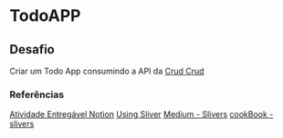 # TodoAPP

## Desafio

Criar um Todo App consumindo a API da [Crud Crud](https://crudcrud.com/)

### Referências

[Atividade Entregável Notion](https://proz-tecnologia.notion.site/proz-tecnologia/Atividade-Entreg-vel-Turma-01-e855276682b3438ba89a95be9a9a26ab)
[Using Sliver](https://docs.flutter.dev/development/ui/advanced/slivers)
[Medium - Slivers](https://medium.com/flutter/slivers-demystified-6ff68ab0296f)
[cookBook - slivers](https://dartpad.dev/workshops.html?webserver=https://dartpad-workshops-io2021.web.app/getting_started_with_slivers)
